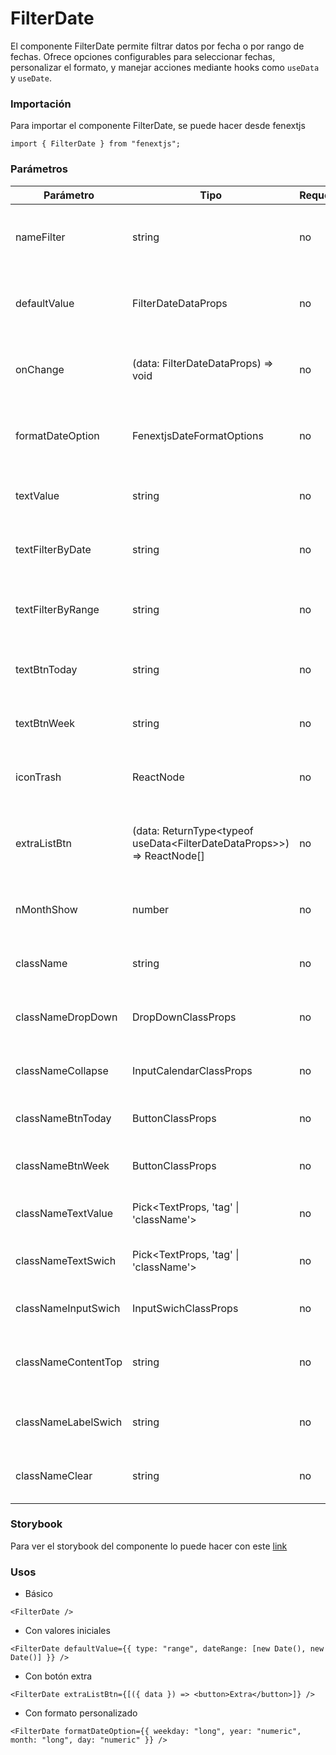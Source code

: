 # FilterDate

El componente FilterDate permite filtrar datos por fecha o por rango de fechas. Ofrece opciones configurables para seleccionar fechas, personalizar el formato, y manejar acciones mediante hooks como `useData` y `useDate`.

### Importación

Para importar el componente FilterDate, se puede hacer desde fenextjs

```tsx copy
import { FilterDate } from "fenextjs";
```

### Parámetros

| Parámetro | Tipo | Requerido | Default | Descripcion |
| --------- | ---- | --------- | ------- | ----------- |
| nameFilter | string | no | undefined | Nombre único para el filtro, utilizado en el contexto global. |
| defaultValue | FilterDateDataProps | no | \{\} | Valor inicial del filtro de fecha, incluyendo tipo, fecha o rango de fechas. |
| onChange | (data: FilterDateDataProps) =\> void | no | undefined | Función que se ejecuta cuando cambia el valor del filtro de fecha. |
| formatDateOption | FenextjsDateFormatOptions | no | \{\} | Opciones de formato para mostrar las fechas seleccionadas. |
| textValue | string | no | 'Filtrar por fecha:' | Texto principal que describe el propósito del filtro. |
| textFilterByDate | string | no | 'Filtar por fecha' | Texto que se muestra para la opción de filtro por fecha. |
| textFilterByRange | string | no | 'Filtar por rango' | Texto que se muestra para la opción de filtro por rango de fechas. |
| textBtnToday | string | no | 'Hoy' | Texto del botón para seleccionar la fecha actual. |
| textBtnWeek | string | no | 'Esta Semana' | Texto del botón para seleccionar la semana actual. |
| iconTrash | ReactNode | no | \<SvgTrash /\> | Icono que se muestra como indicador para eliminar filtros. |
| extraListBtn | (data: ReturnType\<typeof useData\<FilterDateDataProps\>\>) =\> ReactNode[] | no | [] | Lista de botones personalizados que se pueden agregar dinámicamente. |
| nMonthShow | number | no | 2 | Número de meses visibles en el calendario. |
| className | string | no | '' | Clase CSS para personalizar el contenedor principal. |
| classNameDropDown | DropDownClassProps | no | \{\} | Clase CSS para personalizar el menú desplegable. |
| classNameCollapse | InputCalendarClassProps | no | \{\} | Clase CSS para personalizar el calendario desplegable. |
| classNameBtnToday | ButtonClassProps | no | \{\} | Clase CSS para personalizar el botón 'Hoy'. |
| classNameBtnWeek | ButtonClassProps | no | \{\} | Clase CSS para personalizar el botón 'Esta Semana'. |
| classNameTextValue | Pick\<TextProps, 'tag' \| 'className'\> | no | \{\} | Clase CSS para personalizar el texto principal. |
| classNameTextSwich | Pick\<TextProps, 'tag' \| 'className'\> | no | \{\} | Clase CSS para personalizar los textos de los interruptores. |
| classNameInputSwich | InputSwichClassProps | no | \{\} | Clase CSS para personalizar los interruptores. |
| classNameContentTop | string | no | '' | Clase CSS para personalizar el contenedor superior del contenido. |
| classNameLabelSwich | string | no | '' | Clase CSS para personalizar las etiquetas de los interruptores. |
| classNameClear | string | no | '' | Clase CSS para personalizar el icono de limpiar filtros. |

### Storybook

Para ver el storybook del componente lo puede hacer con este [link](https://fenextjs-component-storybook.vercel.app/?path=/story/filter-date--index)

### Usos

- Básico

```tsx copy
<FilterDate />
```

- Con valores iniciales

```tsx copy
<FilterDate defaultValue={{ type: "range", dateRange: [new Date(), new Date()] }} />
```

- Con botón extra

```tsx copy
<FilterDate extraListBtn={[({ data }) => <button>Extra</button>]} />
```

- Con formato personalizado

```tsx copy
<FilterDate formatDateOption={{ weekday: "long", year: "numeric", month: "long", day: "numeric" }} />
```

